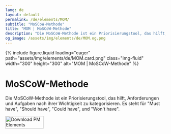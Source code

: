 ```yaml
---
lang: de
layout: default
permalink: /de/elements/MOM/
subtitle: "MoSCoW-Methode"
title: "MOM | MoSCoW-Methode"
description: "Die MoSCoW-Methode ist ein Priorisierungstool, das hilft, Anforderungen und Aufgaben nach ihrer Wichtigkeit zu kategorisieren. Es steht für 'Must have', 'Should have', 'Could have', und 'Won't have'."
og_image: /assets/img/elements/de/MOM.og.png
---
```


{% include figure.liquid loading="eager" path="assets/img/elements/de/MOM.card.png" class="img-fluid" width="300" height="300" alt="MOM | MoSCoW-Methode" %}

# MoSCoW-Methode

Die MoSCoW-Methode ist ein Priorisierungstool, das hilft, Anforderungen und Aufgaben nach ihrer Wichtigkeit zu kategorisieren. Es steht für "Must have", "Should have", "Could have", und "Won't have".

<a href="https://apps.apple.com/app/apple-store/id6738084498?pt=127441684&ct=website&mt=8">
  <img src="{{ "assets/img/en/appstore.png" | relative_url }}" width="120" height="40" alt="Download PM Elements">
</a>
